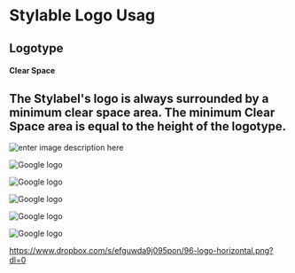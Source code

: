 # Stylable Logo Usag
Logotype
-------------
#### Clear Space
The Stylabel's logo is always surrounded by a minimum clear space area. The minimum Clear Space area is equal to the height of the logotype.
----------
![enter image description here](https://photos-4.dropbox.com/t/2/AABpblpSpZFwmdtbBK5IJn27Hr3_Yguuc-ayHCQI86-v_w/12/44364663/png/32x32/1/_/1/2/Clear%20Space%20-%20horizontal-mark.png/EPay-iEYxrhFIAcoBw/ouq1Lt68JozhZYNyHKuEQiaEgLDjh6fH4UjMAx_qiu8?size=2048x1536&size_mode=3)



![Google logo](https://cdn.zeplin.io/590ed391cb8bde641789e1cb/screens/cache/fdfb764fac9ed0736f0332bfb56fea04dad22648.png)

![Google logo](https://www.dropbox.com/s/efguwda9j095pon/96-logo-horizontal.png?dl=0 "The Google logo")


![Google logo](https://www.dropbox.com/s/efguwda9j095pon/96-logo-horizontal.png "The Google logo")

![Google logo](http://www.google.com/images/logo.gif "The Google logo")

![Google logo](https://photos-4.dropbox.com/t/2/AABpblpSpZFwmdtbBK5IJn27Hr3_Yguuc-ayHCQI86-v_w/12/44364663/png/32x32/1/_/1/2/Clear%20Space%20-%20horizontal-mark.png "The Google logo")


https://www.dropbox.com/s/efguwda9j095pon/96-logo-horizontal.png?dl=0

